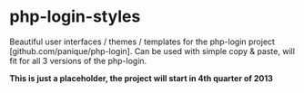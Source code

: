 php-login-styles
================

Beautiful user interfaces / themes / templates for the php-login project [github.com/panique/php-login]. 
Can be used with simple copy &amp; paste, will fit for all 3 versions of the php-login.

**This is just a placeholder, the project will start in 4th quarter of 2013**
